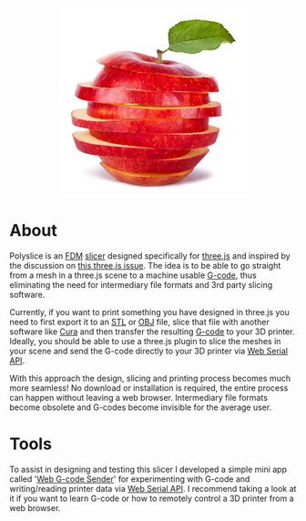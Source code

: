 <p align="center">
    <img width="333" height="333" src="https://github.com/jgphilpott/polyslice/blob/main/imgs/logo.jpeg">
</p>

# About

Polyslice is an [FDM](https://en.wikipedia.org/wiki/Fused_filament_fabrication) [slicer](https://en.wikipedia.org/wiki/Slicer_(3D_printing)) designed specifically for [three.js](https://github.com/mrdoob/three.js) and inspired by the discussion on [this three.js issue](https://github.com/mrdoob/three.js/issues/17981). The idea is to be able to go straight from a mesh in a three.js scene to a machine usable [G-code](https://en.wikipedia.org/wiki/G-code), thus eliminating the need for intermediary file formats and 3rd party slicing software.

Currently, if you want to print something you have designed in three.js you need to first export it to an [STL](https://en.wikipedia.org/wiki/STL_(file_format)) or [OBJ](https://en.wikipedia.org/wiki/Wavefront_.obj_file) file, slice that file with another software like [Cura](https://github.com/Ultimaker/Cura) and then transfer the resulting [G-code](https://en.wikipedia.org/wiki/G-code) to your 3D printer. Ideally, you should be able to use a three.js plugin to slice the meshes in your scene and send the G-code directly to your 3D printer via [Web Serial API](https://developer.mozilla.org/en-US/docs/Web/API/Web_Serial_API).

With this approach the design, slicing and printing process becomes much more seamless! No download or installation is required, the entire process can happen without leaving a web browser. Intermediary file formats become obsolete and G-codes become invisible for the average user.

# Tools

To assist in designing and testing this slicer I developed a simple mini app called '[Web G-code Sender](https://jgphilpott.github.io/polyslice/serial/browser/sender.html)' for experimenting with G-code and writing/reading printer data via [Web Serial API](https://developer.mozilla.org/en-US/docs/Web/API/Web_Serial_API). I recommend taking a look at it if you want to learn G-code or how to remotely control a 3D printer from a web browser.